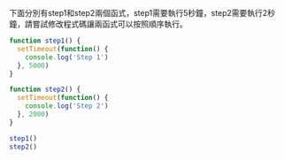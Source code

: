 下面分別有step1和step2兩個函式，step1需要執行5秒鐘，step2需要執行2秒鐘，請嘗試修改程式碼讓兩函式可以按照順序執行。

```js
function step1() {
  setTimeout(function() {
    console.log('Step 1')
  }, 5000)
}

function step2() {
  setTimeout(function() {
    console.log('Step 2')
  }, 2000)
}

step1()
step2()
```
